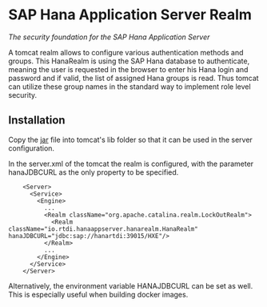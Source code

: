 # SAP Hana Application Server Realm
_The security foundation for the SAP Hana Application Server_

A tomcat realm allows to configure various authentication methods and groups. 
This HanaRealm is using the SAP Hana database to authenticate, meaning the user is requested in the browser to enter his Hana login and password
and if valid, the list of assigned Hana groups is read. Thus tomcat can utilize these group names in the standard way to implement role level
security.

## Installation

Copy the [jar](https://github.com/rtdi/hanaappserverrealm/releases) file into tomcat's lib folder so that it can be used in the server configuration.

In the server.xml of the tomcat the realm is configured, with the parameter hanaJDBCURL as the only property to be specified.

		<Server>
		  <Service>
		    <Engine>
		      ...
		      <Realm className="org.apache.catalina.realm.LockOutRealm">
		        <Realm className="io.rtdi.hanaappserver.hanarealm.HanaRealm" hanaJDBCURL="jdbc:sap://hanartdi:39015/HXE"/>
		      </Realm>
		      ...
		    </Engine>
		  </Service>
		</Server>

Alternatively, the environment variable HANAJDBCURL can be set as well. This is especially useful when building docker images. 